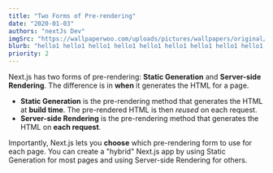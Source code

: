 ```yaml
---
title: "Two Forms of Pre-rendering"
date: "2020-01-03"
authors: "nextJs Dev"
imgSrc: "https://wallpaperwoo.com/uploads/pictures/wallpapers/original/107580_707804102a2693e22615e0c5e3686e05.jpg"
blurb: "hello1 hello1 hello1 hello1 hello1 hello1 hello1 hello1 hello1 hello1 hello1 "
priority: 2
---
```


Next.js has two forms of pre-rendering: **Static Generation** and **Server-side Rendering**. The difference is in **when** it generates the HTML for a page.

- **Static Generation** is the pre-rendering method that generates the HTML at **build time**. The pre-rendered HTML is then _reused_ on each request.
- **Server-side Rendering** is the pre-rendering method that generates the HTML on **each request**.

Importantly, Next.js lets you **choose** which pre-rendering form to use for each page. You can create a "hybrid" Next.js app by using Static Generation for most pages and using Server-side Rendering for others.